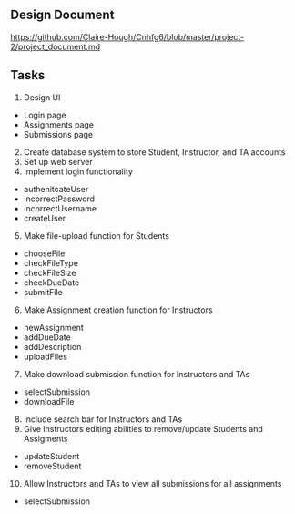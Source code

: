 ## Design Document
https://github.com/Claire-Hough/Cnhfg6/blob/master/project-2/project_document.md

## Tasks
1. Design UI
  - Login page
  - Assignments page
  - Submissions page
2. Create database system to store Student, Instructor, and TA accounts
3. Set up web server
4. Implement login functionality
  - authenitcateUser
  - incorrectPassword
  - incorrectUsername
  - createUser
5. Make file-upload function for Students
  - chooseFile
  - checkFileType
  - checkFileSize
  - checkDueDate
  - submitFile
6. Make Assignment creation function for Instructors
  - newAssignment
  - addDueDate
  - addDescription
  - uploadFiles
7. Make download submission function for Instructors and TAs
  - selectSubmission
  - downloadFile
8. Include search bar for Instructors and TAs
9. Give Instructors editing abilities to remove/update Students and Assigments
  - updateStudent
  - removeStudent
10. Allow Instructors and TAs to view all submissions for all assignments
  - selectSubmission
